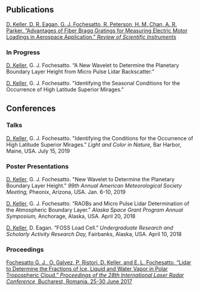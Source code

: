 ﻿## Publications

[<u>D. Keller</u>, D. R. Eagan, G. J. Fochesatto, R. Peterson, H. M. Chan, A. R. Parker. “Advantages of Fiber Bragg Gratings for Measuring Electric Motor Loadings in Aerospace Application.” _Review of Scientific Instruments_](https://doi.org/10.1063/1.5093556)

### In Progress

<u>D. Keller</u>, G. J. Fochesatto. “A New Wavelet to Determine the Planetary Boundary Layer Height from Micro Pulse Lidar Backscatter.”

<u>D. Keller</u>, G. J. Fochesatto. "Identifying the Seasonal Conditions for the Occurrence of High Latitude Superior Mirages."

## Conferences

### Talks

<u>D. Keller</u>, G. J. Fochesatto. "Identifying the Conditions for the Occurrence of High Latitude Superior Mirages." _Light and Color in Nature,_ Bar Harbor, Maine, USA. July 15, 2019

### Poster Presentations

<u>D. Keller</u>, G. J. Fochesatto. "New Wavelet to Determine the Planetary Boundary Layer Height." _99th Annual American Meteorological Society Meeting,_ Pheonix, Arizona, USA. Jan. 6-10, 2019

<u>D. Keller</u>, G. J. Fochesatto. “RAOBs and Micro Pulse Lidar Determination of the Atmospheric Boundary Layer.” _Alaska Space Grant Program Annual Symposium,_ Anchorage, Alaska, USA. April 20, 2018

<u>D. Keller</u>, D. Eagan. “FOSS Load Cell.” _Undergraduate Research and Scholarly Activity Research Day,_ Fairbanks, Alaska, USA. April 10, 2018

### Proceedings
  
[Fochesatto G. J., O. Galvez, P. Ristori, <u>D. Keller</u>, and E. L. Fochesatto. “Lidar to Determine the Fractions of Ice, Liquid and Water Vapor in Polar Tropospheric Cloud.” _Proceedings of the 28th International Laser Radar Conference,_ Bucharest, Romania. 25-30 June 2017](https://doi.org/10.1051/epjconf/201817601033)
